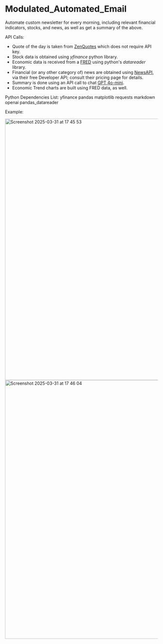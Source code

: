 # Modulated_Automated_Email

Automate custom newsletter for every morning, including relevant financial indicators, stocks, and news, as well as get a summary of the above.

API Calls:
* Quote of the day is taken from [ZenQuotes](https://zenquotes.io/) which does not require API key.
* Stock data is obtained using *yfinance* python library.
* Economic data is received from a [FRED](https://fred.stlouisfed.org/) using python's *datareader* library.
* Financial (or any other category of) news are obtained using [NewsAPI](https://newsapi.org/), via their free Developer API; consult their pricing page for details.
* Summary is done using an API call to chat [GPT 4o-mini](https://openai.com/api/).
* Economic Trend charts are built using FRED data, as well.

Python Dependencies List: yfinance pandas matplotlib requests markdown openai pandas_datareader


Example:

<img width="860" alt="Screenshot 2025-03-31 at 17 45 53" src="https://github.com/user-attachments/assets/596d2d7a-9e81-4040-ae34-a160dc13dd82" />

<img width="851" alt="Screenshot 2025-03-31 at 17 46 04" src="https://github.com/user-attachments/assets/3217f581-de13-4886-97de-f021a6dae6b9" />

